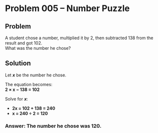 # Problem 005 – Number Puzzle

## Problem
A student chose a number, multiplied it by 2, then subtracted 138 from the result and got 102.  
What was the number he chose?

## Solution
Let **_x_** be the number he chose.

The equation becomes:  
**2 × x − 138 = 102**

Solve for **_x_**:
- **2x = 102 + 138 = 240**
- **x = 240 ÷ 2 = 120**

### **Answer:** The number he chose was **120**.